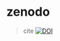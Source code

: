 # zenodo
  > cite [![DOI](https://zenodo.org/badge/662032637.svg)](https://zenodo.org/badge/latestdoi/662032637)
